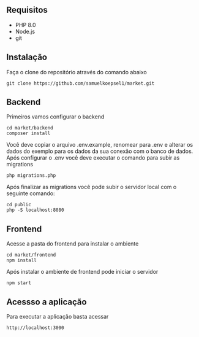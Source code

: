 ## Requisitos
- PHP 8.0
- Node.js
- git

## Instalação

Faça o clone do repositório através do comando abaixo
```
git clone https://github.com/samuelkoepsel1/market.git
```
## Backend
Primeiros vamos configurar o backend
```
cd market/backend
composer install
```
Você deve copiar o arquivo .env.example, renomear para .env e alterar os dados do exemplo para os dados da sua conexão com o banco de dados.
Após configurar o .env você deve executar o comando para subir as migrations
```
php migrations.php
```
Após finalizar as migrations você pode subir o servidor local com o seguinte comando:
```
cd public
php -S localhost:8080
```
## Frontend
Acesse a pasta do frontend para instalar o ambiente
```
cd market/frontend
npm install
```
Após instalar o ambiente de frontend pode iniciar o servidor
```
npm start
```
## Acessso a aplicação
Para executar a aplicação basta acessar
```
http://localhost:3000
```